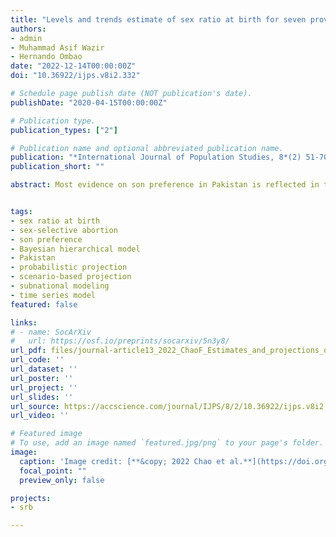 ```yaml
---
title: "Levels and trends estimate of sex ratio at birth for seven provinces of Pakistan from 1980 to 2020 with scenario-based probabilistic projections of missing female birth to 2050: A Bayesian modeling approach"
authors:
- admin
- Muhammad Asif Wazir
- Hernando Ombao
date: "2022-12-14T00:00:00Z"
doi: "10.36922/ijps.v8i2.332"

# Schedule page publish date (NOT publication's date).
publishDate: "2020-04-15T00:00:00Z"

# Publication type.
publication_types: ["2"]

# Publication name and optional abbreviated publication name.
publication: "*International Journal of Population Studies, 8*(2) 51-70"
publication_short: ""

abstract: Most evidence on son preference in Pakistan is reflected in the higher child mortality among females than males. The sex discrimination before birth is rarely reported in Pakistan. This is the first study to quantify prenatal sex discrimination in Pakistan on a subnational level. We provide annual estimates of the sex ratio at birth (SRB) from 1980 to 2020 and scenario-based projections of the number of missing female births up to 2050 by Pakistan province. The results are based on a comprehensive database consisting of 832,091 birth records from all available surveys and censuses. We adopted a Bayesian hierarchical time series model to synthesize different data sources. We identified Balochistan with an existing imbalanced SRB since 1980. For the rest provinces without past or ongoing SRB inflation, we projected the largest female birth deficit to occur in Punjab in 2033 under the scenario that the SRB transition process starts in 2021. We demonstrated important disparities in the occurrence and quantification of missing female births up to 2050.


tags:
- sex ratio at birth
- sex-selective abortion
- son preference
- Bayesian hierarchical model
- Pakistan
- probabilistic projection
- scenario-based projection
- subnational modeling
- time series model
featured: false

links:
# - name: SocArXiv
#   url: https://osf.io/preprints/socarxiv/5n3y8/
url_pdf: files/journal-article13_2022_ChaoF_Estimates_and_projections_of_sex_ratio_at_birth_for_seven_provinces_of_Pakistan.pdf
url_code: ''
url_dataset: ''
url_poster: ''
url_project: ''
url_slides: ''
url_source: https://accscience.com/journal/IJPS/8/2/10.36922/ijps.v8i2.332
url_video: ''

# Featured image
# To use, add an image named `featured.jpg/png` to your page's folder. 
image:
  caption: 'Image credit: [**&copy; 2022 Chao et al.**](https://doi.org/10.36922/ijps.v8i2.332)'
  focal_point: ""
  preview_only: false

projects:
- srb

---
```

<div data-badge-details="right" data-badge-type="medium-donut" data-doi="10.36922/ijps.v8i2.332" data-hide-no-mentions="true" class="altmetric-embed"></div>
